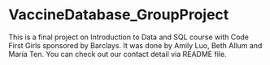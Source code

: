 # VaccineDatabase_GroupProject
This is a final project on Introduction to Data and SQL course with Code First Girls sponsored by Barclays. It was done by Amily Luo, Beth Allum and María Ten. You can check out our contact detail via README file.
